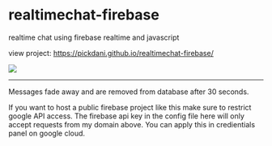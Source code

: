 # realtimechat-firebase
realtime chat using firebase realtime and javascript

view project: https://pickdani.github.io/realtimechat-firebase/

![](chat-example.gif)  

<hr>


Messages fade away and are removed from database after 30 seconds.  

If you want to host a public firebase project like this make sure to restrict google API access. The firebase api key in the config file here will only accept requests from my domain above. You can apply this in credientials panel on google cloud.
